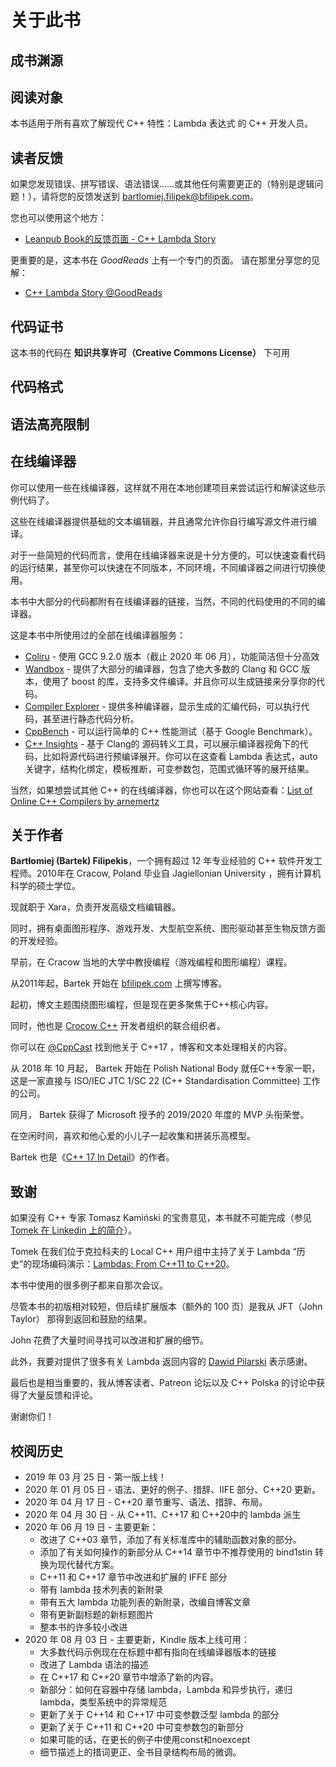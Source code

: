 # 关于此书

## 成书渊源

## 阅读对象

本书适用于所有喜欢了解现代 C++ 特性：Lambda 表达式 的 C++ 开发人员。

## 读者反馈

如果您发现错误、拼写错误、语法错误……或其他任何需要更正的（特别是逻辑问题！），请将您的反馈发送到 bartlomiej.filipek@bfilipek.com。

您也可以使用这个地方：

- [Leanpub Book的反馈页面 - C++ Lambda Story](https://leanpub.com/cpplambda)

更重要的是，这本书在 *GoodReads* 上有一个专门的页面。 请在那里分享您的见解：

- [C++ Lambda Story @GoodReads](https://www.goodreads.com/book/show/53609731-c-lambda-story)

## 代码证书

这本书的代码在 **知识共享许可（Creative Commons License）** 下可用

## 代码格式

## 语法高亮限制
## 在线编译器

你可以使用一些在线编译器，这样就不用在本地创建项目来尝试运行和解读这些示例代码了。

这些在线编译器提供基础的文本编辑器，并且通常允许你自行编写源文件进行编译。

对于一些简短的代码而言，使用在线编译器来说是十分方便的，可以快速查看代码的运行结果，甚至你可以快速在不同版本，不同环境，不同编译器之间进行切换使用。

本书中大部分的代码都附有在线编译器的链接，当然，不同的代码使用的不同的编译器。

这是本书中所使用过的全部在线编译器服务：

- [Coliru](http://coliru.stacked-crooked.com/) - 使用 GCC 9.2.0 版本（截止 2020 年 06 月），功能简洁但十分高效
- [Wandbox](https://wandbox.org/) - 提供了大部分的编译器，包含了绝大多数的 Clang 和 GCC 版本，使用了 boost 的库，支持多文件编译。并且你可以生成链接来分享你的代码。
- [Compiler Explorer](https://gcc.godbolt.org/) - 提供多种编译器，显示生成的汇编代码，可以执行代码，甚至进行静态代码分析。
- [CppBench](https://quick-bench.com/) - 可以运行简单的 C++ 性能测试（基于 Google Benchmark）。
- [C++ Insights](https://cppinsights.io/) - 基于 Clang的 源码转义工具，可以展示编译器视角下的代码，比如将源代码进行预编译展开。你可以在这查看 Lambda 表达式，auto 关键字，结构化绑定，模板推断，可变参数包，范围式循环等的展开结果。

当然，如果想尝试其他 C++ 的在线编译器，你也可以在这个网站查看：[List of Online C++ Compilers by arnemertz](https://arnemertz.github.io/online-compilers/)
## 关于作者

**Bartłomiej (Bartek) Filipekis**，一个拥有超过 12 年专业经验的 C++ 软件开发工程师。2010年在 Cracow, Poland 毕业自 Jagiellonian University ，拥有计算机科学的硕士学位。

现就职于 Xara，负责开发高级文档编辑器。

同时，拥有桌面图形程序、游戏开发、大型航空系统、图形驱动甚至生物反馈方面的开发经验。

早前，在 Cracow 当地的大学中教授编程（游戏编程和图形编程）课程。

从2011年起，Bartek 开始在 [bfilipek.com](http://bfilipek.com) 上撰写博客。

起初，博文主题围绕图形编程，但是现在更多聚焦于C++核心内容。

同时，他也是 [Crocow C++](https://www.meetup.com/C-User-Group-Cracow/) 开发者组织的联合组织者。

你可以在 [@CppCast](https://cppcast.com/bartlomiej-filipek/) 找到他关于 C++17 ，博客和文本处理相关的内容。

从 2018 年 10 月起， Bartek 开始在 Polish National Body 就任C++专家一职，这是一家直接与 ISO/IEC JTC 1/SC 22 (C++ Standardisation Committee) 工作的公司。

同月， Bartek 获得了 Microsoft 授予的 2019/2020 年度的 MVP 头衔荣誉。

在空闲时间，喜欢和他心爱的小儿子一起收集和拼装乐高模型。

Bartek 也是《[C++ 17 In Detail](https://leanpub.com/cpp17indetail)》的作者。

## 致谢

如果没有 C++ 专家 Tomasz Kamiński 的宝贵意见，本书就不可能完成（参见 [Tomek 在 Linkedin 上的简介](https://www.linkedin.com/in/tomasz-kami%C5%84ski-208572b1/)）。

Tomek 在我们位于克拉科夫的 Local C++ 用户组中主持了关于 Lambda “历史”的现场编码演示：[Lambdas: From C++11 to C++20](https://www.meetup.com/pl-PL/C-User-Group-Cracow/events/258795519/)。

本书中使用的很多例子都来自那次会议。

尽管本书的初版相对较短，但后续扩展版本（额外的 100 页）是我从 JFT（John Taylor） 那得到返回和鼓励的结果。

John 花费了大量时间寻找可以改进和扩展的细节。

此外，我要对提供了很多有关 Lambda 返回内容的 [Dawid Pilarski](panicsoftware.com/about-me) 表示感谢。

最后也是相当重要的，我从博客读者、Patreon 论坛以及 C++ Polska 的讨论中获得了大量反馈和评论。

谢谢你们！

## 校阅历史

- 2019 年 03 月 25 日 - 第一版上线！
- 2020 年 01 月 05 日 - 语法、更好的例子、措辞、IIFE 部分、C++20 更新。
- 2020 年 04 月 17 日 - C++20 章节重写、语法、措辞、布局。
- 2020 年 04 月 30 日 - 从 C++11、C++17 和 C++20中的 lambda 派生
- 2020 年 06 月 19 日 - 主要更新：
  - 改进了 C++03 章节，添加了有关标准库中的辅助函数对象的部分。
  - 添加了有关如何操作的新部分从 C++14 章节中不推荐使用的 bind1stin 转换为现代替代方案。
  - C++11 和 C++17 章节中改进和扩展的 IFFE 部分
  - 带有 lambda 技术列表的新附录
  - 带有五大 lambda 功能列表的新附录，改编自博客文章
  - 带有更新副标题的新标题图片
  - 整本书的许多较小改进
- 2020 年 08 月 03 日 - 主要更新，Kindle 版本上线可用：
  - 大多数代码示例现在在标题中都有指向在线编译器版本的链接
  - 改进了 Lambda 语法的描述
  - 在 C++17 和 C++20 章节中增添了新的内容。
  - 新部分：如何在容器中存储 lambda，Lambda 和异步执行，递归 lambda，类型系统中的异常规范
  - 更新了关于 C++14 和 C++17 中可变参数泛型 lambda 的部分
  - 更新了关于 C++11 和 C++20 中可变参数包的新部分
  - 如果可能的话，在更长的例子中使用const和noexcept
  - 细节描述上的措词更正、全书目录结构布局的微调。
